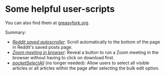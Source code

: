 # Some helpful user-scripts
You can also find them at [greasyfork.org](https://greasyfork.org/en/users/564765-adrianskar).

Summary:

- [_Reddit saved autoscroller_](scripts/reddit_saved_scroll.js): Scroll automatically to the bottom of the page in Reddit's saved posts page. 
- [_Zoom meeting in browser_](scripts/zoom%20in%20browser.js): Reveal a button to run a Zoom meeting in the browser without having to click on download first.
- [_pocketSelectAll_](https://github.com/AdrianSkar/pocketSelectAll) (no longer needed): Allow users to select all visible articles or all articles within the page after selecting the bulk edit option.
